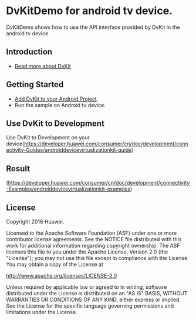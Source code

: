 DvKitDemo for android tv device.
==============================

DvKitDemo shows how to use the API interface provided by DvKit in the android tv device.

Introduction
------------

- [Read more about DvKit](https://developer.huawei.com/consumer/cn/doc/development/connectivity-Guides/devicevirtualization-introduction)

Getting Started
---------------

- [Add DvKit to your Android Project](https://developer.huawei.com/consumer/cn/doc/development/connectivity-Guides/androiddevicevirtualizationkit-preparation).
- Run the sample on Android tv device.

Use DvKit to Development
---------------------

Use DvKit to Development on your device(https://developer.huawei.com/consumer/cn/doc/development/connectivity-Guides/androiddevicevirtualizationkit-guide)


Result
-----------
(https://developer.huawei.com/consumer/cn/doc/development/connectivity-Examples/androiddevicevirtualizationkit-examples)


License
-------

Copyright 2016 Huawei.

Licensed to the Apache Software Foundation (ASF) under one or more contributor
license agreements.  See the NOTICE file distributed with this work for
additional information regarding copyright ownership.  The ASF licenses this
file to you under the Apache License, Version 2.0 (the "License"); you may not
use this file except in compliance with the License.  You may obtain a copy of
the License at

  http://www.apache.org/licenses/LICENSE-2.0

Unless required by applicable law or agreed to in writing, software
distributed under the License is distributed on an "AS IS" BASIS, WITHOUT
WARRANTIES OR CONDITIONS OF ANY KIND, either express or implied.  See the
License for the specific language governing permissions and limitations under
the License.
